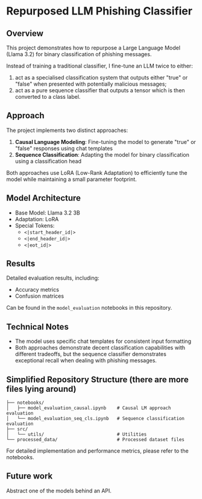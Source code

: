 # Repurposed LLM Phishing Classifier

## Overview
This project demonstrates how to repurpose a Large Language Model (Llama 3.2) for binary classification of phishing messages. 

Instead of training a traditional classifier, I fine-tune an LLM twice to either: 

1. act as a specialised classification system that outputs either "true" or "false" when presented with potentially malicious messages;
2. act as a pure sequence classifier that outputs a tensor which is then converted to a class label.

## Approach
The project implements two distinct approaches:
1. **Causal Language Modeling**: Fine-tuning the model to generate "true" or "false" responses using chat templates
2. **Sequence Classification**: Adapting the model for binary classification using a classification head

Both approaches use LoRA (Low-Rank Adaptation) to efficiently tune the model while maintaining a small parameter footprint.

## Model Architecture
- Base Model: Llama 3.2 3B
- Adaptation: LoRA
- Special Tokens:
  - `<|start_header_id|>`
  - `<|end_header_id|>`
  - `<|eot_id|>`

## Results
Detailed evaluation results, including:
- Accuracy metrics
- Confusion matrices

Can be found in the `model_evaluation` notebooks in this repository.

## Technical Notes
- The model uses specific chat templates for consistent input formatting
- Both approaches demonstrate decent classification capabilities with different tradeoffs, but the sequence classifier demonstrates exceptional recall when dealing with phishing messages.

## Simplified Repository Structure (there are more files lying around)

```
├── notebooks/
│   ├── model_evaluation_causal.ipynb    # Causal LM approach evaluation
│   └── model_evaluation_seq_cls.ipynb   # Sequence classification evaluation
├── src/
│   └── utils/                           # Utilities
└── processed_data/                      # Processed dataset files
```

For detailed implementation and performance metrics, please refer to the notebooks.

## Future work

Abstract one of the models behind an API. 

